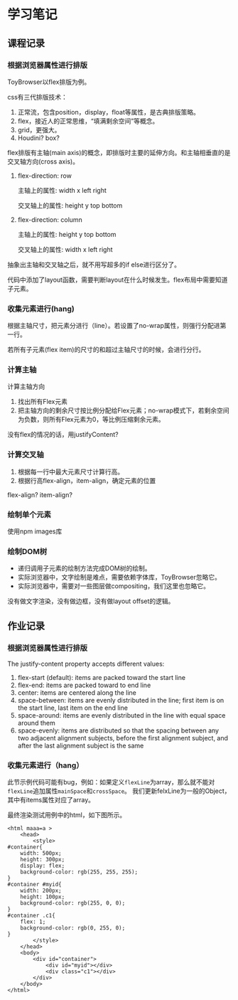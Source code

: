 # 学习笔记

## 课程记录
### 根据浏览器属性进行排版
ToyBrowser以flex排版为例。

css有三代排版技术：
1. 正常流，包含position，display，float等属性，是古典排版策略。
2. flex，接近人的正常思维，“填满剩余空间”等概念。 
3. grid，更强大。
4. Houdini? box? 

flex排版有主轴(main axis)的概念，即排版时主要的延伸方向。和主轴相垂直的是交叉轴方向(cross axis)。
1. flex-direction: row
   
   主轴上的属性: width x left right

   交叉轴上的属性: height y top bottom

2. flex-direction: column
   
   主轴上的属性: height y top bottom

   交叉轴上的属性: width x left right

抽象出主轴和交叉轴之后，就不用写超多的if else进行区分了。

代码中添加了layout函数，需要判断layout在什么时候发生。flex布局中需要知道子元素。


### 收集元素进行(hang)
根据主轴尺寸，把元素分进行（line）。若设置了no-wrap属性，则强行分配进第一行。

若所有子元素(flex item)的尺寸的和超过主轴尺寸的时候，会进行分行。

### 计算主轴
计算主轴方向
1. 找出所有Flex元素
2. 把主轴方向的剩余尺寸按比例分配给Flex元素；no-wrap模式下，若剩余空间为负数，则所有Flex元素为0，等比例压缩剩余元素。

没有flex的情况的话，用justifyContent?

### 计算交叉轴
1. 根据每一行中最大元素尺寸计算行高。
2. 根据行高flex-align，item-align，确定元素的位置

flex-align? item-align?

### 绘制单个元素
使用npm images库

### 绘制DOM树
* 递归调用子元素的绘制方法完成DOM树的绘制。
* 实际浏览器中，文字绘制是难点，需要依赖字体库，ToyBrowser忽略它。
* 实际浏览器中，需要对一些图层做compositing，我们这里也忽略它。

没有做文字渲染，没有做边框，没有做layout offset的逻辑。


## 作业记录
### 根据浏览器属性进行排版
The justify-content property accepts different values:

1. flex-start (default): items are packed toward the start line
2. flex-end: items are packed toward to end line
3. center: items are centered along the line
4. space-between: items are evenly distributed in the line; first item is on the start line, last item on the end line
5. space-around: items are evenly distributed in the line with equal space around them
6. space-evenly: items are distributed so that the spacing between any two adjacent alignment subjects, before the first alignment subject, and after the last alignment subject is the same

### 收集元素进行（hang）
此节示例代码可能有bug，例如：如果定义`flexLine`为array，那么就不能对`flexLine`追加属性`mainSpace`和`crossSpace`。
我们更新felxLine为一般的Object，其中有items属性对应了array。

最终渲染测试用例中的html，如下图所示。
```
<html maaa=a >
    <head>
        <style>
#container{
    width: 500px;
    height: 300px;
    display: flex;
    background-color: rgb(255, 255, 255);
}
#container #myid{
    width: 200px;
    height: 100px;
    background-color: rgb(255, 0, 0);
}
#container .c1{
    flex: 1;
    background-color: rgb(0, 255, 0);
}
        </style>
    </head>
    <body>
        <div id="container">
            <div id="myid"></div>
            <div class="c1"></div>
        </div>
    </body>
</html>
```

